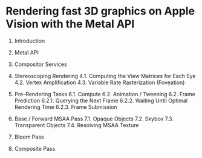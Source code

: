 # Rendering fast 3D graphics on Apple Vision with the Metal API

1. Introduction
2. Metal API
3. Compositor Services
4. Stereoscoping Rendering
   4.1. Computing the View Matrices for Each Eye
   4.2. Vertex Amplification
   4.3. Variable Rate Rasterization (Foveation)
   
6. Pre-Rendering Tasks
 6.1. Compute
 6.2. Animation / Tweening
 6.2. Frame Prediction
   6.2.1. Querying the Next Frame
   6.2.2. Waiting Until Optimal Rendering Time
   6.2.3. Frame Submission
8. Base / Forward MSAA Pass
 7.1. Opaque Objects
 7.2. Skybox
 7.3. Transparent Objects
 7.4. Resolving MSAA Texture
9. Bloom Pass
10. Composite Pass
